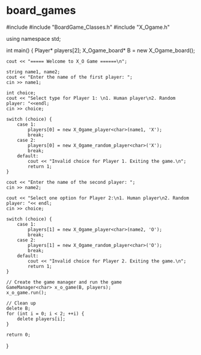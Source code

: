 # board_games
#include <iostream>
#include "BoardGame_Classes.h"
#include "X_Ogame.h"

using namespace std;

int main() {
    Player<char>* players[2];
    X_Ogame_board<char>* B = new X_Ogame_board<char>();

    cout << "===== Welcome to X_O Game ======\n";

    string name1, name2;
    cout << "Enter the name of the first player: ";
    cin >> name1;

    int choice;
    cout << "Select type for Player 1: \n1. Human player\n2. Random player: "<<endl;
    cin >> choice;

    switch (choice) {
        case 1:
            players[0] = new X_Ogame_player<char>(name1, 'X');
            break;
        case 2:
            players[0] = new X_Ogame_random_player<char>('X');
            break;
        default:
            cout << "Invalid choice for Player 1. Exiting the game.\n";
            return 1;
    }

    cout << "Enter the name of the second player: ";
    cin >> name2;

    cout << "Select one option for Player 2:\n1. Human player\n2. Random player: "<< endl;
    cin >> choice;

    switch (choice) {
        case 1:
            players[1] = new X_Ogame_player<char>(name2, 'O');
            break;
        case 2:
            players[1] = new X_Ogame_random_player<char>('O');
            break;
        default:
            cout << "Invalid choice for Player 2. Exiting the game.\n";
            return 1;
    }

    // Create the game manager and run the game
    GameManager<char> x_o_game(B, players);
    x_o_game.run();

    // Clean up
    delete B;
    for (int i = 0; i < 2; ++i) {
        delete players[i];
    }

    return 0;
}

